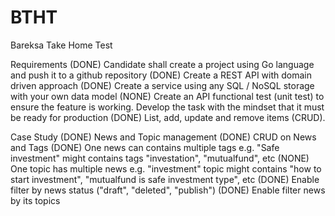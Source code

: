 # BTHT
Bareksa Take Home Test 

Requirements
(DONE) Candidate shall create a project using Go language and push it to a github repository 
(DONE) Create a REST API with domain driven approach
(DONE) Create a service using any SQL / NoSQL storage with your own data model
(NONE) Create an API functional test (unit test) to ensure the feature is working. Develop the task
with the mindset that it must be ready for production
(DONE) List, add, update and remove items (CRUD).

Case Study
(DONE) News and Topic management
(DONE) CRUD on News and Tags
(DONE) One news can contains multiple tags e.g. "Safe investment" might contains tags
"investation", "mutualfund", etc
(NONE) One topic has multiple news e.g. "investment" topic might contains "how to start
investment", "mutualfund is safe investment type", etc
(DONE) Enable filter by news status ("draft", "deleted", "publish")
(DONE) Enable filter news by its topics
